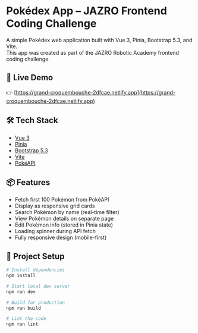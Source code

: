 # Pokédex App – JAZRO Frontend Coding Challenge

A simple Pokédex web application built with Vue 3, Pinia, Bootstrap 5.3, and Vite.  
This app was created as part of the JAZRO Robotic Academy frontend coding challenge.

## 🔗 Live Demo

👉 [https://grand-croquembouche-2dfcae.netlify.app](https://grand-croquembouche-2dfcae.netlify.app)

## 🛠️ Tech Stack

- [Vue 3](https://vuejs.org/)
- [Pinia](https://pinia.vuejs.org/)
- [Bootstrap 5.3](https://getbootstrap.com/)
- [Vite](https://vitejs.dev/)
- [PokéAPI](https://pokeapi.co/)

## 📦 Features

- Fetch first 100 Pokémon from PokéAPI
- Display as responsive grid cards
- Search Pokémon by name (real-time filter)
- View Pokémon details on separate page
- Edit Pokémon info (stored in Pinia state)
- Loading spinner during API fetch
- Fully responsive design (mobile-first)

## 🚀 Project Setup

```bash
# Install dependencies
npm install

# Start local dev server
npm run dev

# Build for production
npm run build

# Lint the code
npm run lint
